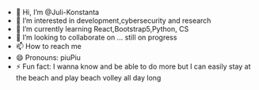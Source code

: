 - 👋 Hi, I’m @Juli-Konstanta
- 👀 I’m interested in development,cybersecurity and research
- 🌱 I’m currently learning React,Bootstrap5,Python, CS
- 💞️ I’m looking to collaborate on ... still on progress 
- 📫 How to reach me 
- 😄 Pronouns: piuPiu
- ⚡ Fun fact: I wanna know and be able to do more but I can easily stay at the beach and play beach volley all day long 


